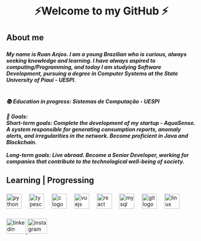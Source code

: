 <h1 align="center">⚡Welcome to my GitHub ⚡</h1>

###

<h2 align="left">About me</h2>

###

<h5 align="left">My name is Ruan Anjos. I am a young Brazilian who is curious, always seeking knowledge and learning. I have always aspired to computing/Programming, and today I am studying Software Development, pursuing a degree in Computer Systems at the State University of Piauí - UESPI.</h5>

###

<h1 align="left"></h1>

###

<h5 align="left">📚 Education in progress: Sistemas de Computação - UESPI<br><br>🎯 Goals: <br>Short-term goals: Complete the development of my startup - AquaSense. A system responsible for generating consumption reports, anomaly alerts, and irregularities in the network. Become proficient in Java and Blockchain.<br><br>Long-term goals: Live abroad. Become a Senior Developer, working for companies that contribute to the technological well-being of society.</h5>

###

<h2 align="left">Learning | Progressing</h2>

###

<div align="left">
  <img src="https://cdn.jsdelivr.net/gh/devicons/devicon/icons/python/python-original.svg" height="40" alt="python logo"  />
  <img width="12" />
  <img src="https://cdn.jsdelivr.net/gh/devicons/devicon/icons/typescript/typescript-original.svg" height="40" alt="typescript logo"  />
  <img width="12" />
  <img src="https://cdn.jsdelivr.net/gh/devicons/devicon/icons/c/c-original.svg" height="40" alt="c logo"  />
  <img width="12" />
  <img src="https://cdn.jsdelivr.net/gh/devicons/devicon/icons/vuejs/vuejs-original.svg" height="40" alt="vuejs logo"  />
  <img width="12" />
  <img src="https://cdn.jsdelivr.net/gh/devicons/devicon/icons/react/react-original.svg" height="40" alt="react logo"  />
  <img width="12" />
  <img src="https://cdn.jsdelivr.net/gh/devicons/devicon/icons/mysql/mysql-original.svg" height="40" alt="mysql logo"  />
  <img width="12" />
  <img src="https://cdn.jsdelivr.net/gh/devicons/devicon/icons/git/git-original.svg" height="40" alt="git logo"  />
  <img width="12" />
  <img src="https://cdn.jsdelivr.net/gh/devicons/devicon/icons/linux/linux-original.svg" height="40" alt="linux logo"  />
</div>

###

<div align="left">
  <a href="www.linkedin.com/in/ruan-anjos-0b95712b3" target="_blank">
    <img src="https://raw.githubusercontent.com/maurodesouza/profile-readme-generator/master/src/assets/icons/social/linkedin/default.svg" width="52" height="40" alt="linkedin logo"  />
  </a>
  <a href="https://www.instagram.com/oanjo_/" target="_blank">
    <img src="https://raw.githubusercontent.com/maurodesouza/profile-readme-generator/master/src/assets/icons/social/instagram/default.svg" width="52" height="40" alt="instagram logo"  />
  </a>
</div>

###
